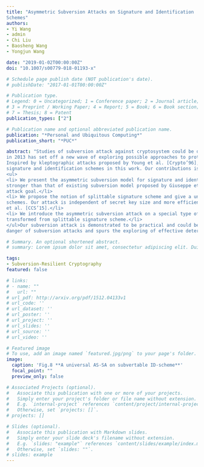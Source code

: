 ```yaml
---
title: "Asymmetric Subversion Attacks on Signature and Identification
Schemes"
authors:
- Yi Wang
- admin
- Chi Liu
- Baosheng Wang
- Yongjun Wang

date: "2019-01-02T00:00:00Z"
doi: "10.1007/s00779-018-01193-x"

# Schedule page publish date (NOT publication's date).
# publishDate: "2017-01-01T00:00:00Z"

# Publication type.
# Legend: 0 = Uncategorized; 1 = Conference paper; 2 = Journal article;
# 3 = Preprint / Working Paper; 4 = Report; 5 = Book; 6 = Book section;
# 7 = Thesis; 8 = Patent
publication_types: ["2"]

# Publication name and optional abbreviated publication name.
publication: "*Personal and Ubiquitous Computing*"
publication_short: "*PUC*"

abstract: "Studies of subversion attack against cryptosystem could be dated to several decades ago, while the Snowden revelation
in 2013 has set off a new wave of exploring possible approaches to protect or subvert cryptography primitives in practice.
Inspired by kleptographic attacks proposed by Young et al. [Crypto’96], we present the asymmetric subversion attack on
signature and identification schemes in this work. Our contributions is summarized as follows:
<ul>
<li> We present the asymmetric subversion model for signature and identification schemes. The properties of our model are
stronger than that of existing subversion model proposed by Giuseppe et al. [CCS’15] and show higher requirement in
attack goal.</li>
<li> We propose the notion of splittable signature scheme and give a universal asymmetric subversion attack on such
schemes. Our attack is independent of secret key size and more efficient than symmetric attacks introduced by Giuseppe
et al. [CCS’15].</li>
<li> We introduce the asymmetric subversion attack on a special type of identification schemes and show that it can be
transformed from splittable signature scheme.</li>
</ul>Our subversion attack is demonstrated to be practical and could be mounted on many common schemes, which shows the
danger of subversion attacks and spurs the exploring of effective deterrents."

# Summary. An optional shortened abstract.
# summary: Lorem ipsum dolor sit amet, consectetur adipiscing elit. Duis posuere tellus ac convallis placerat. Proin tincidunt magna sed ex sollicitudin condimentum.

tags:
- Subversion-Resilient Cryptography
featured: false

# links:
# - name: ""
#   url: ""
# url_pdf: http://arxiv.org/pdf/1512.04133v1
# url_code: ''
# url_dataset: ''
# url_poster: ''
# url_project: ''
# url_slides: ''
# url_source: ''
# url_video: ''

# Featured image
# To use, add an image named `featured.jpg/png` to your page's folder. 
image:
  caption: 'Fig.8 **A universal AS-SA on subvertable ID-scheme**'
  focal_point: ""
  preview_only: false

# Associated Projects (optional).
#   Associate this publication with one or more of your projects.
#   Simply enter your project's folder or file name without extension.
#   E.g. `internal-project` references `content/project/internal-project/index.md`.
#   Otherwise, set `projects: []`.
# projects: []

# Slides (optional).
#   Associate this publication with Markdown slides.
#   Simply enter your slide deck's filename without extension.
#   E.g. `slides: "example"` references `content/slides/example/index.md`.
#   Otherwise, set `slides: ""`.
# slides: example
---
```



